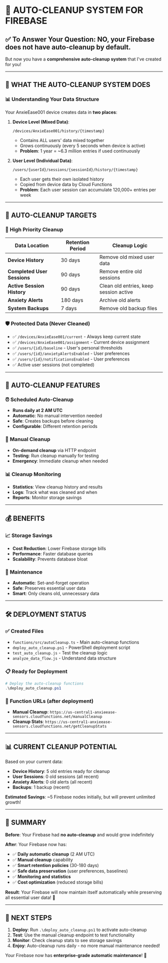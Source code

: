 # 🤖 AUTO-CLEANUP SYSTEM FOR FIREBASE

## ✅ To Answer Your Question: **NO, your Firebase does not have auto-cleanup by default.**

But now you have a **comprehensive auto-cleanup system** that I've created for you!

---

## 🎯 WHAT THE AUTO-CLEANUP SYSTEM DOES

### 📊 **Understanding Your Data Structure**

Your AnxieEase001 device creates data in **two places**:

1. **Device Level (Mixed Data)**:
   ```
   /devices/AnxieEase001/history/{timestamp}
   ```
   - Contains ALL users' data mixed together
   - Grows continuously (every 5 seconds when device is active)
   - **Problem**: 1 year = ~6.3 million entries if used continuously

2. **User Level (Individual Data)**:
   ```
   /users/{userId}/sessions/{sessionId}/history/{timestamp}
   ```
   - Each user gets their own isolated history
   - Copied from device data by Cloud Functions
   - **Problem**: Each user session can accumulate 120,000+ entries per week

---

## 🧹 AUTO-CLEANUP TARGETS

### 🎯 **High Priority Cleanup**

| Data Location | Retention Period | Cleanup Logic |
|---------------|------------------|---------------|
| **Device History** | 30 days | Remove old mixed user data |
| **Completed User Sessions** | 90 days | Remove entire old sessions |
| **Active Session History** | 90 days | Clean old entries, keep session active |
| **Anxiety Alerts** | 180 days | Archive old alerts |
| **System Backups** | 7 days | Remove old backup files |

### 🛡️ **Protected Data (Never Cleaned)**

- ✅ `/devices/AnxieEase001/current` - Always keep current state
- ✅ `/devices/AnxieEase001/assignment` - Current device assignment
- ✅ `/users/{id}/baseline` - User's personal thresholds
- ✅ `/users/{id}/anxietyAlertsEnabled` - User preferences
- ✅ `/users/{id}/notificationsEnabled` - User preferences
- ✅ Active user sessions (not completed)

---

## 🚀 AUTO-CLEANUP FEATURES

### ⏰ **Scheduled Auto-Cleanup**
- **Runs daily at 2 AM UTC**
- **Automatic**: No manual intervention needed
- **Safe**: Creates backups before cleaning
- **Configurable**: Different retention periods

### 🔧 **Manual Cleanup**
- **On-demand cleanup** via HTTP endpoint
- **Testing**: Run cleanup manually for testing
- **Emergency**: Immediate cleanup when needed

### 📊 **Cleanup Monitoring**
- **Statistics**: View cleanup history and results
- **Logs**: Track what was cleaned and when
- **Reports**: Monitor storage savings

---

## 💰 BENEFITS

### 📈 **Storage Savings**
- **Cost Reduction**: Lower Firebase storage bills
- **Performance**: Faster database queries
- **Scalability**: Prevents database bloat

### 🔄 **Maintenance**
- **Automatic**: Set-and-forget operation
- **Safe**: Preserves essential user data
- **Smart**: Only cleans old, unnecessary data

---

## 🛠️ DEPLOYMENT STATUS

### ✅ **Created Files**
- `functions/src/autoCleanup.ts` - Main auto-cleanup functions
- `deploy_auto_cleanup.ps1` - PowerShell deployment script
- `test_auto_cleanup.js` - Test the cleanup logic
- `analyze_data_flow.js` - Understand data structure

### 📋 **Ready for Deployment**
```powershell
# Deploy the auto-cleanup functions
.\deploy_auto_cleanup.ps1
```

### 🔗 **Function URLs (after deployment)**
- **Manual Cleanup**: `https://us-central1-anxieease-sensors.cloudfunctions.net/manualCleanup`
- **Cleanup Stats**: `https://us-central1-anxieease-sensors.cloudfunctions.net/getCleanupStats`

---

## 📊 CURRENT CLEANUP POTENTIAL

Based on your current data:
- **Device History**: 5 old entries ready for cleanup
- **User Sessions**: 0 old sessions (all recent)
- **Anxiety Alerts**: 0 old alerts (all recent)
- **Backups**: 1 backup (recent)

**Estimated Savings**: ~5 Firebase nodes initially, but will prevent unlimited growth!

---

## 🎉 SUMMARY

**Before**: Your Firebase had **no auto-cleanup** and would grow indefinitely

**After**: Your Firebase now has:
- ✅ **Daily automatic cleanup** (2 AM UTC)
- ✅ **Manual cleanup** capability
- ✅ **Smart retention policies** (30-180 days)
- ✅ **Safe data preservation** (user preferences, baselines)
- ✅ **Monitoring and statistics**
- ✅ **Cost optimization** (reduced storage bills)

**Result**: Your Firebase will now maintain itself automatically while preserving all essential user data! 🚀

---

## 🚀 NEXT STEPS

1. **Deploy**: Run `.\deploy_auto_cleanup.ps1` to activate auto-cleanup
2. **Test**: Use the manual cleanup endpoint to test functionality
3. **Monitor**: Check cleanup stats to see storage savings
4. **Enjoy**: Auto-cleanup runs daily - no more manual maintenance needed!

Your Firebase now has **enterprise-grade automatic maintenance**! 🎯